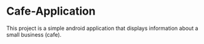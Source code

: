 # Cafe-Application
This project is a simple android application that displays information about a small business (cafe).
